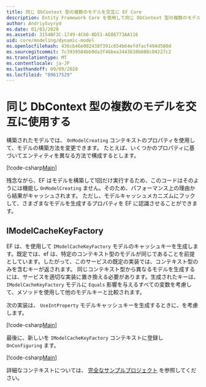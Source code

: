 ```yaml
---
title: 同じ DbContext 型の複数のモデルを交互に EF Core
description: Entity Framework Core を使用して同じ DbContext 型の複数のモデルを交互に切り替える
author: AndriySvyryd
ms.date: 01/03/2020
ms.assetid: 3154BF3C-1749-4C60-8D51-AE86773AA116
uid: core/modeling/dynamic-model
ms.openlocfilehash: 436cb46e002438f391c654b64efdfacf494d580d
ms.sourcegitcommit: 7c3939504bb9da3f46bea3443638b808c04227c2
ms.translationtype: MT
ms.contentlocale: ja-JP
ms.lasthandoff: 09/09/2020
ms.locfileid: "89617529"
---
```

# <a name="alternating-between-multiple-models-with-the-same-dbcontext-type"></a>同じ DbContext 型の複数のモデルを交互に使用する

構築されたモデルでは、 `OnModelCreating` コンテキストのプロパティを使用して、モデルの構築方法を変更できます。 たとえば、いくつかのプロパティに基づいてエンティティを異なる方法で構成するとします。

[!code-csharp[Main](../../../samples/core/Modeling/DynamicModel/DynamicContext.cs?name=OnModelCreating)]

残念ながら、EF はモデルを構築して1回だけ実行するため、このコードはそのようには機能し `OnModelCreating` ません。そのため、パフォーマンス上の理由から結果がキャッシュされます。 ただし、モデルキャッシュメカニズムにフックして、さまざまなモデルを生成するプロパティを EF に認識させることができます。

## <a name="imodelcachekeyfactory"></a>IModelCacheKeyFactory

EF は、を使用して `IModelCacheKeyFactory` モデルのキャッシュキーを生成します。既定では、ef は、特定のコンテキスト型のモデルが同じであることを前提としています。したがって、このサービスの既定の実装では、コンテキスト型のみを含むキーが返されます。 同じコンテキスト型から異なるモデルを生成するには、サービスを適切な実装に置き換える必要があります。生成されたキーは、 `IModelCacheKeyFactory` モデルに `Equals` 影響を与えるすべての変数を考慮して、メソッドを使用して他のモデルキーと比較されます。

次の実装は、 `UseIntProperty` モデルキャッシュキーを生成するときに、を考慮します。

[!code-csharp[Main](../../../samples/core/Modeling/DynamicModel/DynamicModelCacheKeyFactory.cs?name=DynamicModel)]

最後に、新しいを `IModelCacheKeyFactory` コンテキストに登録し `OnConfiguring` ます。

[!code-csharp[Main](../../../samples/core/Modeling/DynamicModel/DynamicContext.cs?name=OnConfiguring)]

詳細なコンテキストについては、 [完全なサンプルプロジェクト](https://github.com/dotnet/EntityFramework.Docs/tree/master/samples/core/Modeling/DynamicModel) を参照してください。
